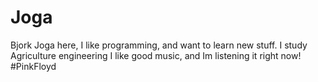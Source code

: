 # Joga
Bjork
Joga here, I like programming, and want to learn new stuff. I study Agriculture engineering 
I like good music, and Im listening it right now! #PinkFloyd
